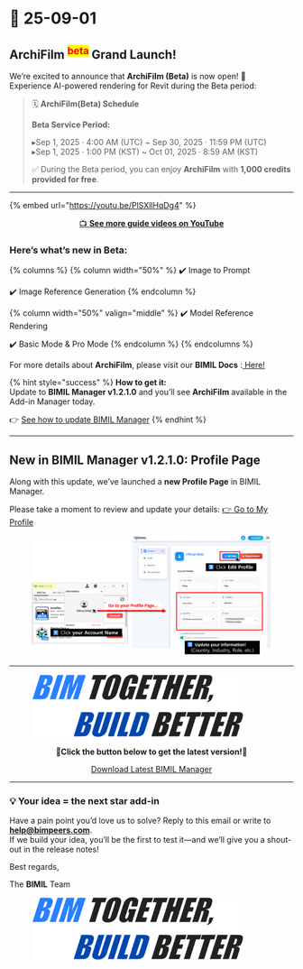 # 📢 25-09-01

## ArchiFilm <sup><mark style="color:red;">beta<mark style="color:red;"></sup> Grand Launch!

We’re excited to announce that **ArchiFilm (Beta)** is now open! 🎉\
Experience AI-powered rendering for Revit during the Beta period:

> 🗓 **ArchiFilm(Beta) Schedule**
>
> **Beta Service Period:**
>
> ▸Sep 1, 2025 · 4:00 AM (UTC) \~ Sep 30, 2025 · 11:59 PM (UTC)\
> ▸Sep 1, 2025 · 1:00 PM (KST) \~ Oct 01, 2025 · 8:59 AM (KST)
>
> ✅ During the Beta period, you can enjoy **ArchiFilm** with **1,000 credits provided for free**.

***

{% embed url="https://youtu.be/PlSXllHqDg4" %}

<p align="center"><a href="https://youtu.be/0siZmqh3ukQ?feature=shared">📺 <strong>See more guide videos on YouTube</strong></a></p>

### Here’s what’s new in Beta:

{% columns %}
{% column width="50%" %}
✔️ Image to Prompt

✔️ Image Reference Generation
{% endcolumn %}

{% column width="50%" valign="middle" %}
✔️ Model Reference Rendering

✔️ Basic Mode & Pro Mode
{% endcolumn %}
{% endcolumns %}

For more details about **ArchiFilm**, please visit our **BIMIL Docs** :[ Here!](../add-ins/archi-film/)

{% hint style="success" %}
**How to get it:**\
Update to **BIMIL Manager v1.2.1.0** and you’ll see **ArchiFilm** available in the Add-in Manager today.

👉 [See how to update BIMIL Manager](../get-started/check-and-update-bimil-manager-version.md)
{% endhint %}

***

## New in BIMIL Manager v1.2.1.0: Profile Page

Along with this update, we’ve launched a **new Profile Page** in BIMIL Manager.

Please take a moment to review and update your details: [👉 Go to My Profile](https://bimil.bimpeers.com/account)

<figure><img src="../.gitbook/assets/Profile update plz (1).png" alt=""><figcaption></figcaption></figure>

***

<figure><img src="../.gitbook/assets/image (4).png" alt="" width="375"><figcaption></figcaption></figure>

<p align="center">🔽<strong>Click the button below to get the latest version!</strong>🔽</p>

<p align="center"> <a href="https://bimil.bimpeers.com/download/latest" class="button primary" data-icon="down-to-bracket">Download Latest BIMIL Manager</a></p>

***

### 💡 Your idea = the next star add-in

Have a pain point you’d love us to solve? Reply to this email or write to [**help@bimpeers.com**](mailto:help@bimpeers.com?subject=undefined\&body=undefined).\
If we build your idea, you’ll be the first to test it—and we’ll give you a shout-out in the release notes!

Best regards,

The **BIMIL** Team

<figure><img src="../.gitbook/assets/image (4).png" alt="" width="375"><figcaption></figcaption></figure>
